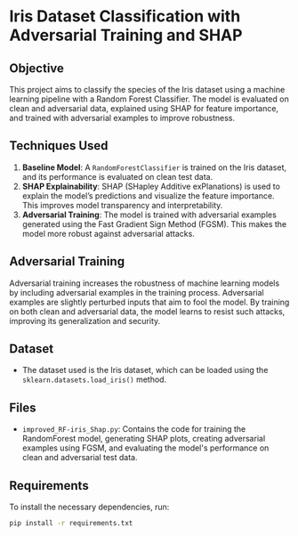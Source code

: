 # Iris Dataset Classification with Adversarial Training and SHAP

## Objective
This project aims to classify the species of the Iris dataset using a machine learning pipeline with a Random Forest Classifier. The model is evaluated on clean and adversarial data, explained using SHAP for feature importance, and trained with adversarial examples to improve robustness.

## Techniques Used
1. **Baseline Model**: A `RandomForestClassifier` is trained on the Iris dataset, and its performance is evaluated on clean test data.
2. **SHAP Explainability**: SHAP (SHapley Additive exPlanations) is used to explain the model’s predictions and visualize the feature importance. This improves model transparency and interpretability.
3. **Adversarial Training**: The model is trained with adversarial examples generated using the Fast Gradient Sign Method (FGSM). This makes the model more robust against adversarial attacks.

## Adversarial Training
Adversarial training increases the robustness of machine learning models by including adversarial examples in the training process. Adversarial examples are slightly perturbed inputs that aim to fool the model. By training on both clean and adversarial data, the model learns to resist such attacks, improving its generalization and security.

## Dataset
- The dataset used is the Iris dataset, which can be loaded using the `sklearn.datasets.load_iris()` method.

## Files
- `improved_RF-iris_Shap.py`: Contains the code for training the RandomForest model, generating SHAP plots, creating adversarial examples using FGSM, and evaluating the model's performance on clean and adversarial test data.

## Requirements
To install the necessary dependencies, run:
```bash
pip install -r requirements.txt
